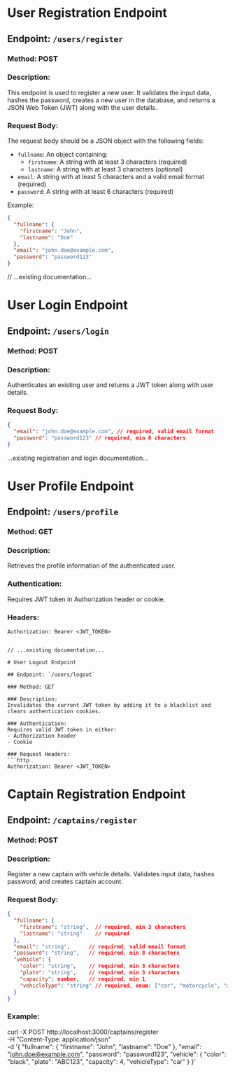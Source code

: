 # User Registration Endpoint

## Endpoint: `/users/register`

### Method: POST

### Description:

This endpoint is used to register a new user. It validates the input data, hashes the password, creates a new user in the database, and returns a JSON Web Token (JWT) along with the user details.

### Request Body:

The request body should be a JSON object with the following fields:

- `fullname`: An object containing:
  - `firstname`: A string with at least 3 characters (required)
  - `lastname`: A string with at least 3 characters (optional)
- `email`: A string with at least 5 characters and a valid email format (required)
- `password`: A string with at least 6 characters (required)

Example:

```json
{
  "fullname": {
    "firstname": "John",
    "lastname": "Doe"
  },
  "email": "john.doe@example.com",
  "password": "password123"
}
```

// ...existing documentation...

# User Login Endpoint

## Endpoint: `/users/login`

### Method: POST

### Description:

Authenticates an existing user and returns a JWT token along with user details.

### Request Body:

```json
{
  "email": "john.doe@example.com", // required, valid email format
  "password": "password123" // required, min 6 characters
}
```

...existing registration and login documentation...

# User Profile Endpoint

## Endpoint: `/users/profile`

### Method: GET

### Description:

Retrieves the profile information of the authenticated user.

### Authentication:

Requires JWT token in Authorization header or cookie.

### Headers:

````http
Authorization: Bearer <JWT_TOKEN>


// ...existing documentation...

# User Logout Endpoint

## Endpoint: `/users/logout`

### Method: GET

### Description:
Invalidates the current JWT token by adding it to a blacklist and clears authentication cookies.

### Authentication:
Requires valid JWT token in either:
- Authorization header
- Cookie

### Request Headers:
```http
Authorization: Bearer <JWT_TOKEN>
````

# Captain Registration Endpoint

## Endpoint: `/captains/register`

### Method: POST

### Description:

Register a new captain with vehicle details. Validates input data, hashes password, and creates captain account.

### Request Body:

```json
{
  "fullname": {
    "firstname": "string",  // required, min 3 characters
    "lastname": "string"    // required
  },
  "email": "string",      // required, valid email format
  "password": "string",   // required, min 8 characters
  "vehicle": {
    "color": "string",    // required, min 3 characters
    "plate": "string",    // required, min 3 characters
    "capacity": number,   // required, min 1
    "vehicleType": "string" // required, enum: ["car", "motorcycle", "auto"]
  }
}
```

### Example:

curl -X POST http://localhost:3000/captains/register \
-H "Content-Type: application/json" \
-d '{
"fullname": {
"firstname": "John",
"lastname": "Doe"
},
"email": "john.doe@example.com",
"password": "password123",
"vehicle": {
"color": "black",
"plate": "ABC123",
"capacity": 4,
"vehicleType": "car"
}
}'

